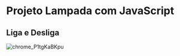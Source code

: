 # **Projeto Lampada com JavaScript**



## **Liga e Desliga**


![chrome_P1tgKaBKpu](https://github.com/Clebio2030/Lampada/assets/134241152/71be1e9c-7dab-473c-8cef-3650a28f195b)




